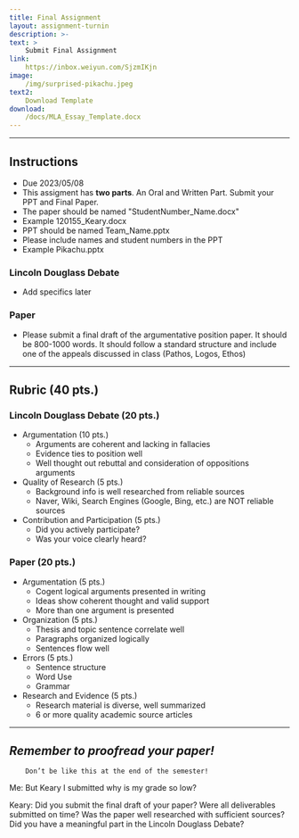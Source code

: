 ```yaml
---
title: Final Assignment
layout: assignment-turnin
description: >-
text: >
    Submit Final Assignment
link: 
    https://inbox.weiyun.com/SjzmIKjn
image: 
    /img/surprised-pikachu.jpeg
text2:
    Download Template
download:
    /docs/MLA_Essay_Template.docx
---
```

---
## Instructions
- Due 2023/05/08
- This assigment has **two parts**. An Oral and Written Part. Submit your PPT and Final Paper.
- The paper should be named "StudentNumber_Name.docx"
- Example 120155_Keary.docx
- PPT should be named Team_Name.pptx
- Please include names and student numbers in the PPT
- Example Pikachu.pptx
### Lincoln Douglass Debate
- Add specifics later
### Paper
- Please submit a final draft of the argumentative position paper. It should be 800-1000 words. It should follow a standard structure and include one of the appeals discussed in class (Pathos, Logos, Ethos)
---
## Rubric (40 pts.)
### Lincoln Douglass Debate (20 pts.)
- Argumentation (10 pts.)
    - Arguments are coherent and lacking in fallacies
    - Evidence ties to position well
    - Well thought out rebuttal and consideration of oppositions arguments
- Quality of Research (5 pts.)
    - Background info is well researched from reliable sources
    - Naver, Wiki, Search Engines (Google, Bing, etc.) are NOT reliable sources
- Contribution and Participation (5 pts.)
    - Did you actively participate?
    - Was your voice clearly heard?
### Paper (20 pts.)
- Argumentation (5 pts.)
    - Cogent logical arguments presented in writing
    - Ideas show coherent thought and valid support
    - More than one argument is presented
- Organization (5 pts.)
    - Thesis and topic sentence correlate well
    - Paragraphs organized logically
    - Sentences flow well
- Errors (5 pts.)
    - Sentence structure
    - Word Use
    - Grammar
- Research and Evidence (5 pts.)
    - Research material is diverse, well summarized
    - 6 or more quality academic source articles
---

## ***Remember to proofread your paper!***

        Don’t be like this at the end of the semester!

Me: But Keary I submitted why is my grade so low?

Keary: Did you submit the final draft of your paper? Were all deliverables submitted on time? Was the paper well researched with sufficient sources? Did you have a meaningful part in the Lincoln Douglass Debate?

